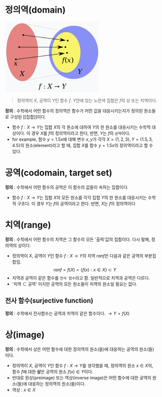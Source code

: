 # 정의역(domain)
![정의역](images/정의역.png)
> 정의역이 $X$, 공역이 $Y$인 함수 $f$. $Y$안에 있는 노란색 집합은 $f$의 상 또는 치역이다.

**정의** : 수학에서 어떤 함수의 정의역은 함수가 어떤 값을 대응시키는지가 정의된 원소들로 구성된 [[집합]]이다.
- 함수 $f:X \rightarrow Y$는 집합 $X$의 각 원소에 대하여 $Y$의 한 원소를 대응시키는 수학적 대상이다. 이 경우 $X$를 $f$의 정의역이라고 한다, 반면, $Y$는 $f$의 `공역`이다.
- for example, 함수 $y=1.5x$에 대해 변수 $x,y$가 각각 $X=\{1,2,3\}, Y=\{1.5,3,4.5\}$의 원소(element)라고 할 때, 집합 $X$를 함수 $y=1.5x$의 정의역이라고 할 수 있다.  
# 공역(codomain, target set)
**정의** : 수학에서 어떤 함수의 공역은 이 함수의 값들이 속하는 집합이다.
- 함수 $f:X \rightarrow Y$는 집합 $X$의 모든 원소를 각각 집합 $Y$의 한 원소를 대응시키는 수학적 구조다. 이 경우 $Y$는 $f$의 공역이라고 한다. 반면, $X$는 $f$의 정의역이다

# 치역(range)
**정의** : 수학에서 어떤 함수의 치역은 그 함수의 모든 '출력'값의 집합이다. 다시 말해, 정의역의 상이다.
- 정의역이 $X$, 공역이 $Y$인 함수 $f : X \rightarrow Y$의 치역 $ran f$은 다음과 같은 공역의 부분집합임.
$$ran f = f(X) = \{f(x):x \in X\} \subset Y$$
- 치역과 공역이 같은 함수를 `전사 함수`라고 함. 일반적으로 치역과 공역은 다르다.
- '치역 $\subset$ 공역' 이지만 공역의 모든 원소들이 치역의 원소일 필요는 없다.
## 전사 함수(surjective function)
**정의** : 수학에서 전사함수는 공역과 치역이 같은 함수이다. $\rightarrow Y = f(X)$

# 상(image)
**정의** : 수학에서 상은 어떤 함수에 대한 정의역의 원소(들)에 대응하는 공역의 원소(들)이다.
- 정의역이 $X$, 공역이 $Y$인 함수 $f : X \rightarrow Y$를 생각했을 때, 정의역의 원소 $x \in X$의, 함수 $f$에 대한 **상**은 공역의 원소 $f(x) \in Y$이다.
- 반대로 원상(preimage) 또는 역상(inverse image)은 어떤 함수에 대한 공역의 원소(들)에 대응하는 정의역의 원소(들)이다.
- 역상 : $x \in X$